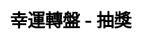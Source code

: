 ---
title: 幸運轉盤 - 抽獎
layout: lucky_wheel/lucky_wheel_general
description: 抽獎開始啦，你能抽到一等獎嗎？
js: ["js/game/lucky_wheel/lucky_wheel_general.js"]
css: ["css/game/lucky_wheel/lucky_wheel.css"]
---